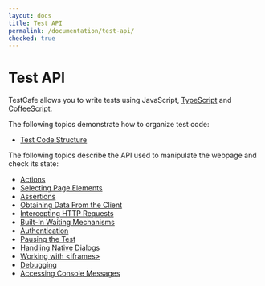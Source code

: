 ```yaml
---
layout: docs
title: Test API
permalink: /documentation/test-api/
checked: true
---
```

# Test API

TestCafe allows you to write tests using JavaScript, [TypeScript](typescript-support.md) and [CoffeeScript](typescript-support.md).

The following topics demonstrate how to organize test code:

* [Test Code Structure](test-code-structure.md)

The following topics describe the API used to manipulate the webpage and check its state:

* [Actions](actions/README.md)
* [Selecting Page Elements](selecting-page-elements/README.md)
* [Assertions](assertions/README.md)
* [Obtaining Data From the Client](obtaining-data-from-the-client/README.md)
* [Intercepting HTTP Requests](intercepting-http-requests/README.md)
* [Built-In Waiting Mechanisms](built-in-waiting-mechanisms.md)
* [Authentication](authentication/README.md)
* [Pausing the Test](pausing-the-test.md)
* [Handling Native Dialogs](handling-native-dialogs.md)
* [Working with \<iframes\>](working-with-iframes.md)
* [Debugging](debugging.md)
* [Accessing Console Messages](accessing-console-messages.md)

